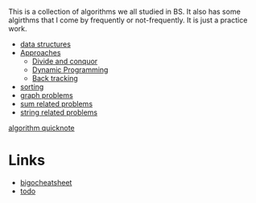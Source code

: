 
This is a collection of algorithms we all studied in BS. It also has some algirthms that I come by frequently or not-frequently. It is just a practice work.

- [data structures](data_structure)
- [Approaches](approaches)
    - [Divide and conquor](approaches/divide_and_conquer)
    - [Dynamic Programming](approaches/dynamic_programming)
    - [Back tracking](approaches/backtracking)
- [sorting](sorting)
- [graph problems](graph)
- [sum related problems](approaches/dynamic_programming/sum)
- [string related problems](string)

[algorithm quicknote](algorithms_summary.md)

Links
=====

- [bigocheatsheet](bigocheatsheet.com)
- [todo](TODO.md)

